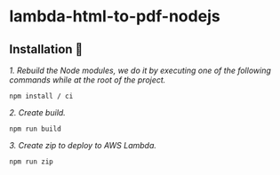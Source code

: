 # lambda-html-to-pdf-nodejs

## Installation 🔧

_1. Rebuild the Node modules, we do it by executing one of the following commands while at the root of the project._

```
npm install / ci
```

_2. Create build._

```
npm run build
```

_3. Create zip to deploy to AWS Lambda._
```
npm run zip
```
